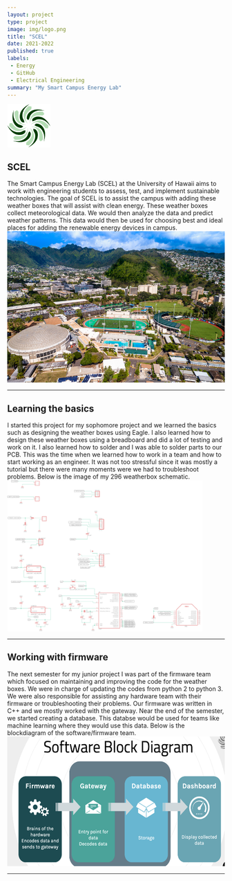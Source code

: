 ```yaml
---
layout: project
type: project
image: img/logo.png
title: "SCEL"
date: 2021-2022
published: true
labels:
 - Energy
 - GitHub
 - Electrical Engineering
summary: "My Smart Campus Energy Lab"
---
```


<img src="../img/logo.png">
<h2> SCEL </h2>
The Smart Campus Energy Lab (SCEL) at the University of Hawaii aims to work with engineering students to assess, test, and implement sustainable technologies. The goal of SCEL is to assist the campus with adding these weather boxes that will assist with clean energy. These weather boxes collect meteorological data. We would then analyze the data and predict weather patterns. This data would then be used for choosing best and ideal places for adding the renewable energy devices in campus.
<img src="../img/th.jpg" height = 350>
<hr>
<h2> Learning the basics </h2>
I started this project for my sophomore project and we learned the basics such as designing the weather boxes using Eagle. I also learned how to design these weather boxes using a breadboard and did a lot of testing and work on it. I also learned how to solder and I was able to solder parts to our PCB. This was the time when we learned how to work in a team and how to start working as an engineer. It was not too stressful since it was mostly a tutorial but there were many moments were we had to troubleshoot problems. Below is the image of my 296 weatherbox schematic.
<br>
<img src="../img/296schematic.png" height = 350>
<hr>
<h2> Working with firmware </h2>
The next semester for my junior project I was part of the firmware team which focused on maintaining and improving the code for the weather boxes. We were in charge of updating the codes from python 2 to python 3. We were also responsible for assisting any hardware team with their firmware or troubleshooting their problems. Our firmware was written in C++ and we mostly worked with the gateway. Near the end of the semester, we started creating a database. This databse would be used for teams like machine learning where they would use this data. Below is the blockdiagram of the software/firmware team.
<img src="../img/softwareblock.png" height = 300>
<hr>
